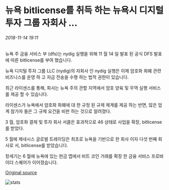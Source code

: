 # 뉴욕 bitlicense를 취득 하는 뉴욕시 디지털 투자 그룹 자회사 ...

###### 2018-11-14 19:11

뉴욕 주 금융 서비스 부 (dfs)는 nydig 실행을 위해 11 월 14 일 발표 된 공식 DFS 발표에 따른 bitlicense를 부여 했습니다.

뉴욕 디지털 투자 그룹 LLC (nydig)의 자회사 인 nydig 실행은 이제 암호화 화폐 관련 비즈니스를 운영 하 고 자금 전송을 수행 하는 법적 권한이 있습니다.

최근 라이센스를 통해, 회사는 뉴욕 주의 관할 지역에서 암호 양육 및 무역 실행 서비스를 제공 할 수 있습니다.

라이센스가 뉴욕에서 암호화 화폐에 대 한 규정 된 규제 체계를 제공 하는 반면, 많은 업계 참가자 들은 그 규제 요건을 비판 하는 것으로 알려졌다.

3 월, 암호화 결제 및 투자 회사 서클은 효과적으로 46 상태로 사업을 확장, bitlicense를 받았다.

5 월에 제네시스 글로벌 트레이딩은 최초로 뉴욕을 기반으로 한 회사 이자 다섯 번째 회사로 서, bitlicense를 받았습니다.

창세기는 6 월에 뉴욕에 있는 현금 앱에서 비트 코인 거래를 확장 한 금융 서비스 프로바이더 스퀘어가 이어졌습니다.

[Original source](https://cointelegraph.com/news/new-york-digital-investment-group-subsidiary-acquires-new-york-bitlicense)

![stats](https://c.statcounter.com/11760860/0/a89fa40b/1/ "stats")